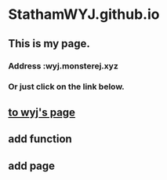 # StathamWYJ.github.io
## This is my page.
### Address :wyj.monsterej.xyz
### Or just click on the link below.
## <a target="_blank" href="https://wyj.monsterej.xyz">to wyj's page</a>
## add function
## add page

